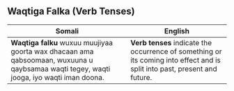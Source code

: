 ## Waqtiga Falka (Verb Tenses)

| **Somali**                                                                                             | **English**                                                                                      |
|---------------------------------------------------------------------------------------------------------|--------------------------------------------------------------------------------------------------|
| **Waqtiga falku** wuxuu muujiyaa goorta wax dhacaan ama qabsoomaan, wuxuuna u qaybsamaa waqti tegey, waqti jooga, iyo waqti iman doona. | **Verb tenses** indicate the occurrence of something or its coming into effect and is split into past, present and future. |
